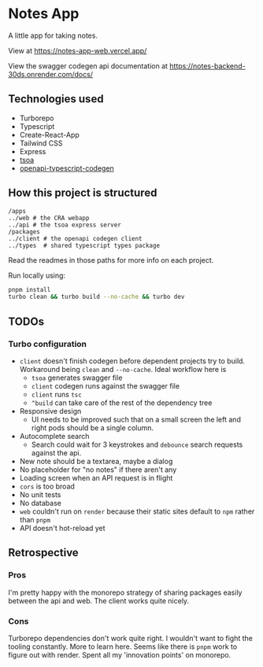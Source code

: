 # Notes App

A little app for taking notes. 

View at https://notes-app-web.vercel.app/

View the swagger codegen api documentation at https://notes-backend-30ds.onrender.com/docs/

## Technologies used

* Turborepo
* Typescript
* Create-React-App
* Tailwind CSS
* Express
* [tsoa](https://tsoa-community.github.io/docs/)
* [openapi-typescript-codegen](https://github.com/ferdikoomen/openapi-typescript-codegen)

## How this project is structured

```
/apps
../web # the CRA webapp
../api # the tsoa express server
/packages
../client # the openapi codegen client
../types  # shared typescript types package 
```

Read the readmes in those paths for more info on each project.

Run locally using:

```sh
pnpm install
turbo clean && turbo build --no-cache && turbo dev
```


## TODOs

### Turbo configuration
* `client` doesn't finish codegen before dependent projects try to build. Workaround being `clean` and `--no-cache`. Ideal workflow here is
  * `tsoa` generates swagger file
  * `client` codegen runs against the swagger file
  * `client` runs `tsc`
  * `^build` can take care of the rest of the dependency tree
* Responsive design
  * UI needs to be improved such that on a small screen the left and right pods should be a single column.
* Autocomplete search
  * Search could wait for 3 keystrokes and `debounce` search requests against the api.
* New note should be a textarea, maybe a dialog
* No placeholder for "no notes" if there aren't any
* Loading screen when an API request is in flight
* `cors` is too broad
* No unit tests
* No database
* `web` couldn't run on `render` because their static sites default to `npm` rather than `pnpm`
* API doesn't hot-reload yet

## Retrospective

### Pros
I'm pretty happy with the monorepo strategy of sharing packages easily between the api and web. The client works quite nicely. 

### Cons
Turborepo dependencies don't work quite right. I wouldn't want to fight the tooling constantly. More to learn here. Seems like there is `pnpm` work to figure out with render. Spent all my 'innovation points' on monorepo.
